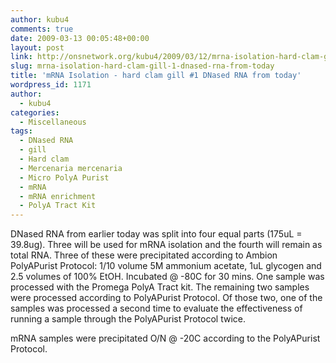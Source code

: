 ```yaml
---
author: kubu4
comments: true
date: 2009-03-13 00:05:48+00:00
layout: post
link: http://onsnetwork.org/kubu4/2009/03/12/mrna-isolation-hard-clam-gill-1-dnased-rna-from-today/
slug: mrna-isolation-hard-clam-gill-1-dnased-rna-from-today
title: 'mRNA Isolation - hard clam gill #1 DNased RNA from today'
wordpress_id: 1171
author:
  - kubu4
categories:
  - Miscellaneous
tags:
  - DNased RNA
  - gill
  - Hard clam
  - Mercenaria mercenaria
  - Micro PolyA Purist
  - mRNA
  - mRNA enrichment
  - PolyA Tract Kit
---
```


DNased RNA from earlier today was split into four equal parts (175uL = 39.8ug). Three will be used for mRNA isolation and the fourth will remain as total RNA. Three of these were precipitated according to Ambion PolyAPurist Protocol: 1/10 volume 5M ammonium acetate, 1uL glycogen and 2.5 volumes of 100% EtOH. Incubated @ -80C for 30 mins. One sample was processed with the Promega PolyA Tract kit. The remaining two samples were processed according to PolyAPurist Protocol. Of those two, one of the samples was processed a second time to evaluate the effectiveness of running a sample through the PolyAPurist Protocol twice.

mRNA samples were precipitated O/N @ -20C according to the PolyAPurist Protocol.

